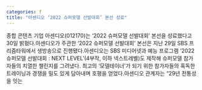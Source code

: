 ```yaml
---
categories: f
title: "아센디오 ‘2022 슈퍼모델 선발대회’ 본선 성료"
---
```

종합 콘텐츠 기업 아센디오(012170)는 ‘2022 슈퍼모델 선발대회’ 본선을 성료했다고 30일 밝혔다.아센디오가 주관한 ‘2022 슈퍼모델 선발대회’ 본선은 지난 29일 SBS 프리즘타워에서 생방송으로 진행됐다.아센디오는 SBS 미디어넷과 예능 프로그램 ‘2022 슈퍼모델 선발대회 : NEXT LEVEL’(4부작, 이하 넥스트레벨)도 제작해 슈퍼모델 참가자들의 치열한 챌린지를 그려냈다. 최고의 ‘모델테이너’가 되기 위한 참가자들의 혹독한 트레이닝과 경쟁을 밀도 있게 담아내며 호평을 얻었다.아센디오 관계자는 “29년 전통성을 잇는
